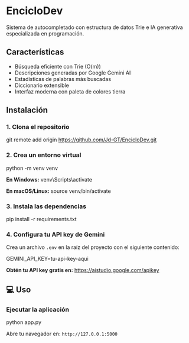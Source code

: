 #  EncicloDev

Sistema de autocompletado con estructura de datos Trie e IA generativa especializada en programación.

##  Características

-  Búsqueda eficiente con Trie (O(m))
-  Descripciones generadas por Google Gemini AI
-  Estadísticas de palabras más buscadas
-  Diccionario extensible
-  Interfaz moderna con paleta de colores tierra

##  Instalación

### 1. Clona el repositorio

git remote add origin https://github.com/Jd-GT/EncicloDev.git



### 2. Crea un entorno virtual

python -m venv venv

**En Windows:**
venv\Scripts\activate



**En macOS/Linux:**
source venv/bin/activate



### 3. Instala las dependencias

pip install -r requirements.txt



### 4. Configura tu API key de Gemini

Crea un archivo `.env` en la raíz del proyecto con el siguiente contenido:

GEMINI_API_KEY=tu-api-key-aqui


**Obtén tu API key gratis en:** https://aistudio.google.com/apikey

## 💻 Uso

### Ejecutar la aplicación

python app.py


Abre tu navegador en: `http://127.0.0.1:5000`
